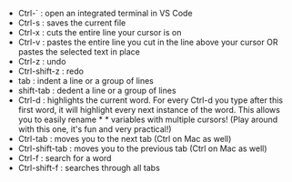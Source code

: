 * Ctrl-` : open an integrated terminal in VS Code
* Ctrl-s : saves the current file
* Ctrl-x : cuts the entire line your cursor is on
* Ctrl-v : pastes the entire line you cut in the line above your cursor OR pastes the selected text in place
* Ctrl-z : undo
* Ctrl-shift-z : redo
* tab : indent a line or a group of lines
* shift-tab : dedent a line or a group of lines
* Ctrl-d : highlights the current word. For every Ctrl-d you type after this first word, it will highlight every next instance of the word. This allows you to easily rename * * variables with multiple cursors! (Play around with this one, it's fun and very practical!)
* Ctrl-tab : moves you to the next tab (Ctrl on Mac as well)
* Ctrl-shift-tab : moves you to the previous tab (Ctrl on Mac as well)
* Ctrl-f : search for a word
* Ctrl-shift-f : searches through all tabs
